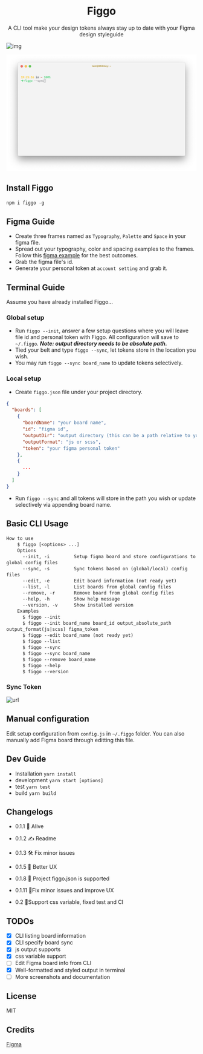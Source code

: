 <h1 align="center">Figgo</h1>
<p align="center">A CLI tool make your design tokens always stay up to date with your Figma design styleguide</p>

![img](https://img.shields.io/travis/B3nnyL/figgo/master.svg)

![img](assets/cover.png)

## Install Figgo

`npm i figgo -g`

## Figma Guide

- Create three frames named as `Typography`, `Palette` and `Space` in your figma file.
- Spread out your typography, color and spacing examples to the frames. Follow this [figma example](https://www.figma.com/file/ULXceywc0RjE0MFYNgOiZDrl/Figgo) for the best outcomes.
- Grab the figma file's id.
- Generate your personal token at `account setting` and grab it.

## Terminal Guide

Assume you have already installed Figgo...

### Global setup

- Run `figgo --init`, answer a few setup questions where you will leave file id and personal token with Figgo. All configuration will save to `~/.figgo`. **_Note: output directory needs to be absolute path._**
- Tied your belt and type `figgo --sync`, let tokens store in the location you wish.
- You may run `figgo --sync board_name` to update tokens selectively.

### Local setup

- Create `figgo.json` file under your project directory.

```json
{
  "boards": [
    {
      "boardName": "your board name",
      "id": "figma id",
      "outputDir": "output directory (this can be a path relative to your project)",
      "outputFormat": "js or scss",
      "token": "your figma personal token"
    },
    {
      ...
    }
  ]
}
```

- Run `figgo --sync` and all tokens will store in the path you wish or update selectively via appending board name.

## Basic CLI Usage

```shell
How to use
    $ figgo [<options> ...]
    Options
      --init, -i         Setup figma board and store configurations to global config files
      --sync, -s         Sync tokens based on (global/local) config files
      --edit, -e         Edit board information (not ready yet)
      --list, -l         List boards from global config files
      --remove, -r       Remove board from global config files
      --help, -h         Show help message
      --version, -v      Show installed version
    Examples
      $ figgo --init
      $ figgo --init board_name board_id output_absolute_path output_format(js|scss) figma_token
      $ figgp --edit board_name (not ready yet)
      $ figgo --list
      $ figgo --sync
      $ figgo --sync board_name
      $ figgo --remove board_name
      $ figgo --help
      $ figgo --version
```

### Sync Token

![url](https://i.imgur.com/wfWei0q.gif)

## Manual configuration

Edit setup configuration from `config.js` in `~/.figgo` folder. You can also manually add Figma board through editting this file.

## Dev Guide

- Installation
  `yarn install`
- development
  `yarn start [options]`
- test
  `yarn test`
- build
  `yarn build`

## Changelogs

- 0.1.1 🚀 Alive
- 0.1.2 ✍️ Readme
- 0.1.3 🛠 Fix minor issues
- 0.1.5 🤠 Better UX
- 0.1.8 🤠 Project figgo.json is supported
- 0.1.11 🤠Fix minor issues and improve UX

- 0.2 🧩Support css variable, fixed test and CI

## TODOs

- [x] CLI listing board information
- [x] CLI specify board sync
- [x] js output supports
- [x] css variable support
- [ ] Edit Figma board info from CLI
- [x] Well-formatted and styled output in terminal
- [ ] More screenshots and documentation

## License

MIT

## Credits

[Figma](https://www.figma.com)
